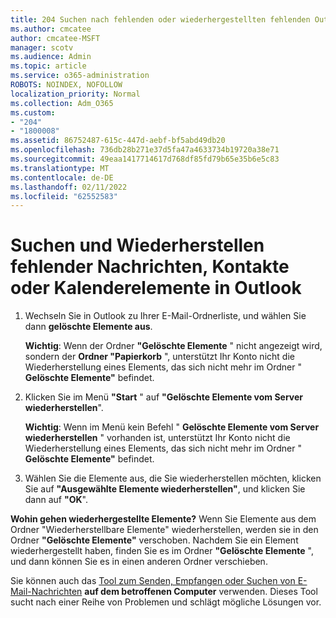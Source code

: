 ```yaml
---
title: 204 Suchen nach fehlenden oder wiederhergestellten fehlenden Outlook E-Mails, Kalendern oder Kontakten
ms.author: cmcatee
author: cmcatee-MSFT
manager: scotv
ms.audience: Admin
ms.topic: article
ms.service: o365-administration
ROBOTS: NOINDEX, NOFOLLOW
localization_priority: Normal
ms.collection: Adm_O365
ms.custom:
- "204"
- "1800008"
ms.assetid: 86752487-615c-447d-aebf-bf5abd49db20
ms.openlocfilehash: 736db28b271e37d5fa47a4633734b19720a38e71
ms.sourcegitcommit: 49eaa1417714617d768df85fd79b65e35b6e5c83
ms.translationtype: MT
ms.contentlocale: de-DE
ms.lasthandoff: 02/11/2022
ms.locfileid: "62552583"
---
```

# <a name="how-to-find-and-recover-missing-messages-contacts-or-calendar-items-in-outlook"></a>Suchen und Wiederherstellen fehlender Nachrichten, Kontakte oder Kalenderelemente in Outlook

1. Wechseln Sie in Outlook zu Ihrer E-Mail-Ordnerliste, und wählen Sie dann **gelöschte Elemente aus**. 

    **Wichtig**: Wenn der Ordner **"Gelöschte Elemente** " nicht angezeigt wird, sondern der **Ordner "Papierkorb** ", unterstützt Ihr Konto nicht die Wiederherstellung eines Elements, das sich nicht mehr im Ordner " **Gelöschte Elemente"** befindet.

2. Klicken Sie im Menü **"Start** " auf **"Gelöschte Elemente vom Server wiederherstellen**". 

    **Wichtig**: Wenn im Menü kein Befehl " **Gelöschte Elemente vom Server wiederherstellen** " vorhanden ist, unterstützt Ihr Konto nicht die Wiederherstellung eines Elements, das sich nicht mehr im Ordner " **Gelöschte Elemente"** befindet.

3. Wählen Sie die Elemente aus, die Sie wiederherstellen möchten, klicken Sie auf **"Ausgewählte Elemente wiederherstellen"**, und klicken Sie dann auf **"OK**".

**Wohin gehen wiederhergestellte Elemente?** Wenn Sie Elemente aus dem Ordner "Wiederherstellbare Elemente" wiederherstellen, werden sie in den Ordner **"Gelöschte Elemente"** verschoben. Nachdem Sie ein Element wiederhergestellt haben, finden Sie es im Ordner **"Gelöschte Elemente** ", und dann können Sie es in einen anderen Ordner verschieben.

Sie können auch das [Tool zum Senden, Empfangen oder Suchen von E-Mail-Nachrichten](https://aka.ms/SaRA-OutlookSendReceive) **auf dem betroffenen Computer** verwenden. Dieses Tool sucht nach einer Reihe von Problemen und schlägt mögliche Lösungen vor.
